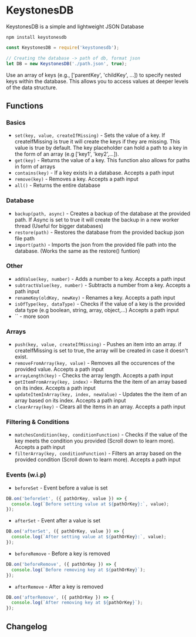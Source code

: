 # KeystonesDB
KeystonesDB is a simple and lightweight JSON Database
```npm
npm install keystonesdb
```
```js
const KeystonesDB = require('keystonesdb');

// Creating the database -> path of db, format json
let DB = new KeystonesDB('./path.json', true);

```
Use an array of keys (e.g., ['parentKey', 'childKey', ...]) to specify nested keys within the database. This allows you to access values at deeper levels of the data structure.

## Functions
### Basics
- `set(key, value, createIfMissing)` - Sets the value of a key. If createIfMissing is true it will create the keys if they are missing. This value is true by default. The key placeholder can hold a path to a key in the form of an array (e.g ['key1', 'key2',...]).
- `get(key)` - Returns the value of a key. This function also allows for paths in form of arrays
- `contains(key)` - If a key exists in a database. Accepts a path input
- `remove(key)` - Removes a key. Accepts a path input
- `all()` - Returns the entire database
### Database
- `backup(path, async)` - Creates a backup of the database at the provided path. If Async is set to true it will create the backup in a new worker thread (Useful for bigger databases)
- `restore(path)` - Restores the database from the provided backup json file path
- `import(path)` - Imports the json from the provided file path into the database. (Works the same as the restore() funtion)
### Other
- `addValue(key, number)` - Adds a number to a key. Accepts a path input
- `subtractValue(key, number)` - Subtracts a number from a key. Accepts a path input
- `renameKey(oldKey, newKey)` - Renames a key. Accepts a path input
- `isOfType(key, dataType)` - Checks if the value of a key is the provided data type (e.g boolean, string, array, object,...) Accepts a path input
- `` - more soon
### Arrays
- `push(key, value, createIfMissing)` - Pushes an item into an array. if createIfMissing is set to true, the array will be created in case it doesn't exist.
- `removeFromArray(key, value)` - Removes all the occurences of the provided value. Accepts a path input
- `arrayLength(key)` - Checks the array length. Accepts a path input
- `getItemFromArray(key, index)` - Returns the the item of an array based on its index. Accepts a path input
- `updateItemInArray(key, index, newValue)` - Updates the the item of an array based on its index. Accepts a path input
- `clearArray(key)` - Clears all the items in an array. Accepts a path input
### Filtering & Conditions
- `matchesCondition(key, conditionFunction)` - Checks if the value of the key meets the condition you provided (Scroll down to learn more). Accepts a path input
- `filterArray(key, conditionFunction)` - Filters an array based on the provided condition (Scroll down to learn more). Accepts a path input
### Events (w.i.p)
- `beforeSet` - Event before a value is set
```js
DB.on('beforeSet', ({ pathOrKey, value }) => {
  console.log(`Before setting value at ${pathOrKey}:`, value);
});
```
- `afterSet` - Event after a value is set
```js
DB.on('afterSet', ({ pathOrKey, value }) => {
  console.log(`After setting value at ${pathOrKey}:`, value);
});
```
- `beforeRemove` - Before a key is removed
```js
DB.on('beforeRemove', ({ pathOrKey }) => {
  console.log(`Before removing key at ${pathOrKey}`);
});
```
- `afterRemove` - After a key is removed
```js
DB.on('afterRemove', ({ pathOrKey }) => {
  console.log(`After removing key at ${pathOrKey}`);
});
```


## Changelog

